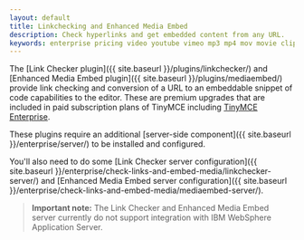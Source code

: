 ```yaml
---
layout: default
title: Linkchecking and Enhanced Media Embed
description: Check hyperlinks and get embedded content from any URL.
keywords: enterprise pricing video youtube vimeo mp3 mp4 mov movie clip film link linkchecking linkchecker mediaembed media
---
```


The [Link Checker plugin]({{ site.baseurl }}/plugins/linkchecker/) and [Enhanced Media Embed plugin]({{ site.baseurl }}/plugins/mediaembed/) provide link checking and conversion of a URL to an embeddable snippet of code capabilities to the editor. These are premium upgrades that are included in paid subscription plans of TinyMCE including [TinyMCE Enterprise](http://www.tinymce.com/pricing/).

These plugins require an additional [server-side component]({{ site.baseurl }}/enterprise/server/) to be installed and configured.

You'll also need to do some [Link Checker server configuration]({{ site.baseurl }}/enterprise/check-links-and-embed-media/linkchecker-server/) and [Enhanced Media Embed server configuration]({{ site.baseurl }}/enterprise/check-links-and-embed-media/mediaembed-server/).

> **Important note:** The Link Checker and Enhanced Media Embed server currently do not support integration with IBM WebSphere Application Server.
